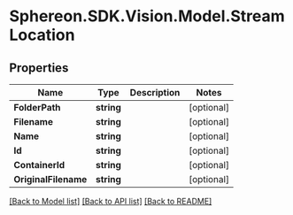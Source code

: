 # Sphereon.SDK.Vision.Model.StreamLocation
## Properties

Name | Type | Description | Notes
------------ | ------------- | ------------- | -------------
**FolderPath** | **string** |  | [optional] 
**Filename** | **string** |  | [optional] 
**Name** | **string** |  | [optional] 
**Id** | **string** |  | [optional] 
**ContainerId** | **string** |  | [optional] 
**OriginalFilename** | **string** |  | [optional] 

[[Back to Model list]](../README.md#documentation-for-models) [[Back to API list]](../README.md#documentation-for-api-endpoints) [[Back to README]](../README.md)

